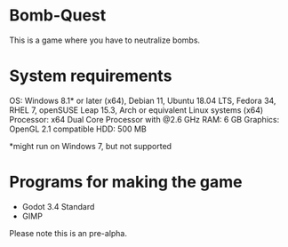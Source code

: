# Bomb-Quest
This is a game where you have to neutralize bombs.

# System requirements
OS: Windows 8.1* or later (x64), Debian 11, Ubuntu 18.04 LTS, Fedora 34, RHEL 7, openSUSE Leap 15.3, Arch or equivalent Linux systems (x64)
Processor: x64 Dual Core Processor with @2.6 GHz
RAM: 6 GB
Graphics: OpenGL 2.1 compatible
HDD: 500 MB

*might run on Windows 7, but not supported

# Programs for making the game
- Godot 3.4 Standard
- GIMP

Please note this is an pre-alpha.
